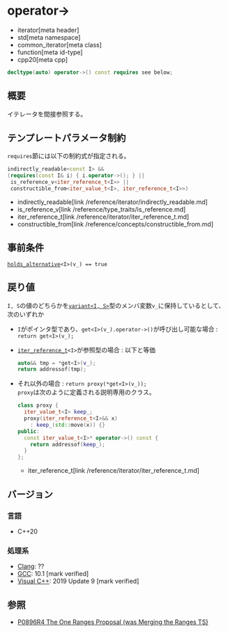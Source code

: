 # operator->
* iterator[meta header]
* std[meta namespace]
* common_iterator[meta class]
* function[meta id-type]
* cpp20[meta cpp]

```cpp
decltype(auto) operator->() const requires see below;
```

## 概要
イテレータを間接参照する。

## テンプレートパラメータ制約

`requires`節には以下の制約式が指定される。

```cpp
indirectly_readable<const I> &&
(requires(const I& i) { i.operator->(); } ||
 is_reference_v<iter_reference_t<I>> ||
 constructible_from<iter_value_t<I>, iter_reference_t<I>>)
```
* indirectly_readable[link /reference/iterator/indirectly_readable.md]
* is_reference_v[link /reference/type_traits/is_reference.md]
* iter_reference_t[link /reference/iterator/iter_reference_t.md]
* constructible_from[link /reference/concepts/constructible_from.md]

## 事前条件

[`holds_alternative`](/reference/variant/holds_alternative.md)`<I>(v_) == true`

## 戻り値

`I, S`の値のどちらかを[`variant<I, S>`](/reference/variant/variant.md)型のメンバ変数`v_`に保持しているとして、次のいずれか

- `I`がポインタ型であり、`get<I>(v_).operator->()`が呼び出し可能な場合 : `return get<I>(v_);`

- [`iter_reference_t`](/reference/iterator/iter_reference_t.md)`<I>`が参照型の場合 : 以下と等価  
    ```cpp
    auto&& tmp = *get<I>(v_);
    return addressof(tmp);
    ```

- それ以外の場合 : `return proxy(*get<I>(v_));`  
    `proxy`は次のように定義される説明専用のクラス。  
    ```cpp
    class proxy {
      iter_value_t<I> keep_;
      proxy(iter_reference_t<I>&& x)
        : keep_(std::move(x)) {}
    public:
      const iter_value_t<I>* operator->() const {
        return addressof(keep_);
      }
    };
    ```
    * iter_reference_t[link /reference/iterator/iter_reference_t.md]

## バージョン
### 言語
- C++20

### 処理系
- [Clang](/implementation.md#clang): ??
- [GCC](/implementation.md#gcc): 10.1 [mark verified]
- [Visual C++](/implementation.md#visual_cpp): 2019 Update 9 [mark verified]

## 参照
- [P0896R4 The One Ranges Proposal (was Merging the Ranges TS)](http://www.open-std.org/jtc1/sc22/wg21/docs/papers/2018/p0896r4.pdf)
